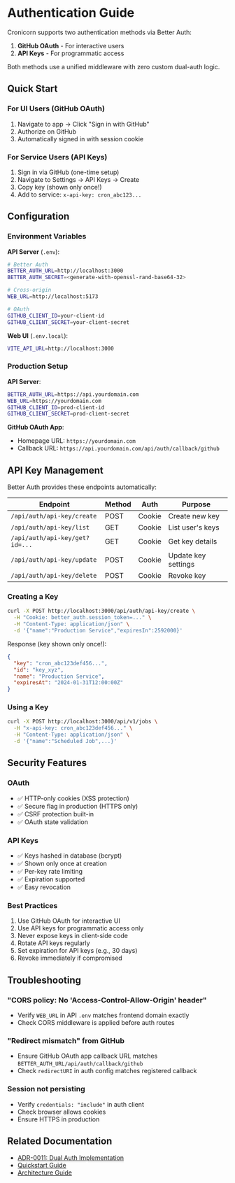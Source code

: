 # Authentication Guide

Cronicorn supports two authentication methods via Better Auth:
1. **GitHub OAuth** - For interactive users
2. **API Keys** - For programmatic access

Both methods use a unified middleware with zero custom dual-auth logic.

## Quick Start

### For UI Users (GitHub OAuth)
1. Navigate to app → Click "Sign in with GitHub"
2. Authorize on GitHub
3. Automatically signed in with session cookie

### For Service Users (API Keys)
1. Sign in via GitHub (one-time setup)
2. Navigate to Settings → API Keys → Create
3. Copy key (shown only once!)
4. Add to service: `x-api-key: cron_abc123...`

## Configuration

### Environment Variables

**API Server** (`.env`):
```bash
# Better Auth
BETTER_AUTH_URL=http://localhost:3000
BETTER_AUTH_SECRET=<generate-with-openssl-rand-base64-32>

# Cross-origin
WEB_URL=http://localhost:5173

# OAuth
GITHUB_CLIENT_ID=your-client-id
GITHUB_CLIENT_SECRET=your-client-secret
```

**Web UI** (`.env.local`):
```bash
VITE_API_URL=http://localhost:3000
```

### Production Setup

**API Server**:
```bash
BETTER_AUTH_URL=https://api.yourdomain.com
WEB_URL=https://yourdomain.com
GITHUB_CLIENT_ID=prod-client-id
GITHUB_CLIENT_SECRET=prod-client-secret
```

**GitHub OAuth App**:
- Homepage URL: `https://yourdomain.com`
- Callback URL: `https://api.yourdomain.com/api/auth/callback/github`

## API Key Management

Better Auth provides these endpoints automatically:

| Endpoint | Method | Auth | Purpose |
|----------|--------|------|---------|
| `/api/auth/api-key/create` | POST | Cookie | Create new key |
| `/api/auth/api-key/list` | GET | Cookie | List user's keys |
| `/api/auth/api-key/get?id=...` | GET | Cookie | Get key details |
| `/api/auth/api-key/update` | POST | Cookie | Update key settings |
| `/api/auth/api-key/delete` | POST | Cookie | Revoke key |

### Creating a Key

```bash
curl -X POST http://localhost:3000/api/auth/api-key/create \
  -H "Cookie: better_auth.session_token=..." \
  -H "Content-Type: application/json" \
  -d '{"name":"Production Service","expiresIn":2592000}'
```

Response (key shown only once!):
```json
{
  "key": "cron_abc123def456...",
  "id": "key_xyz",
  "name": "Production Service",
  "expiresAt": "2024-01-31T12:00:00Z"
}
```

### Using a Key

```bash
curl -X POST http://localhost:3000/api/v1/jobs \
  -H "x-api-key: cron_abc123def456..." \
  -H "Content-Type: application/json" \
  -d '{"name":"Scheduled Job",...}'
```

## Security Features

### OAuth
- ✅ HTTP-only cookies (XSS protection)
- ✅ Secure flag in production (HTTPS only)
- ✅ CSRF protection built-in
- ✅ OAuth state validation

### API Keys
- ✅ Keys hashed in database (bcrypt)
- ✅ Shown only once at creation
- ✅ Per-key rate limiting
- ✅ Expiration supported
- ✅ Easy revocation

### Best Practices
1. Use GitHub OAuth for interactive UI
2. Use API keys for programmatic access only
3. Never expose keys in client-side code
4. Rotate API keys regularly
5. Set expiration for API keys (e.g., 30 days)
6. Revoke immediately if compromised

## Troubleshooting

### "CORS policy: No 'Access-Control-Allow-Origin' header"
- Verify `WEB_URL` in API `.env` matches frontend domain exactly
- Check CORS middleware is applied before auth routes

### "Redirect mismatch" from GitHub
- Ensure GitHub OAuth app callback URL matches `BETTER_AUTH_URL/api/auth/callback/github`
- Check `redirectURI` in auth config matches registered callback

### Session not persisting
- Verify `credentials: "include"` in auth client
- Check browser allows cookies
- Ensure HTTPS in production

## Related Documentation

- [ADR-0011: Dual Auth Implementation](../.adr/0011-dual-auth-implementation.md)
- [Quickstart Guide](./quickstart.md)
- [Architecture Guide](./architecture.md)
